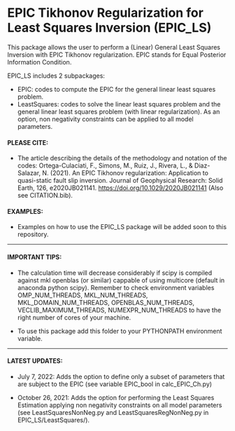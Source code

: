 # EPIC Tikhonov Regularization for Least Squares Inversion (EPIC_LS)

This package allows the user to perform a (Linear) General Least Squares Inversion with EPIC Tikhonov regularization. 
EPIC stands for Equal Posterior Information Condition.

EPIC_LS includes 2 subpackages:

- EPIC: codes to compute the EPIC for the general linear least squares problem.
- LeastSquares: codes to solve the linear least squares problem and the general linear least squares problem (with linear regularization). As an option, non negativity constraints can be applied to all model parameters.

#### PLEASE CITE:
- The article describing the details of the methodology and notation of the codes: 
Ortega-Culaciati, F., Simons, M., Ruiz, J., Rivera, L., & Diaz-Salazar, N. (2021). An EPIC Tikhonov regularization: Application to quasi-static fault slip inversion. Journal of Geophysical Research: Solid Earth, 126, e2020JB021141. https://doi.org/10.1029/2020JB021141 (Also see CITATION.bib).

#### EXAMPLES:
- Examples on how to use the EPIC_LS package will be added soon to this repository.

-----
#### IMPORTANT TIPS: 
- The calculation time will decrease considerably if scipy is compiled against mkl openblas (or similar) cappable of using multicore (default in anaconda python scipy). Remember to check environment variables OMP_NUM_THREADS, MKL_NUM_THREADS, MKL_DOMAIN_NUM_THREADS, OPENBLAS_NUM_THREADS, VECLIB_MAXIMUM_THREADS, NUMEXPR_NUM_THREADS to have the right number of cores of your machine.

- To use this package add this folder to your PYTHONPATH environment variable.

-----
#### LATEST UPDATES:

- July 7, 2022: Adds the option to define only a subset of parameters that are subject to the EPIC (see variable EPIC_bool in calc_EPIC_Ch.py)

- October 26, 2021: Adds the option for performing the Least Squares Estimation applying non negativity constraints on all model parameters (see LeastSquaresNonNeg.py and LeastSquaresRegNonNeg.py in EPIC_LS/LeastSquares/).
